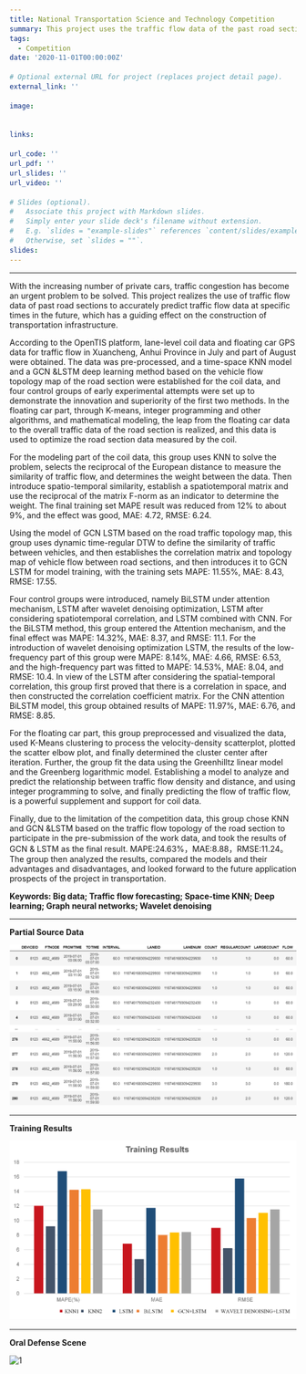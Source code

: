 ```yaml
---
title: National Transportation Science and Technology Competition
summary: This project uses the traffic flow data of the past road sections ,by the KNN model, the GCN+LSTM model, the wavelet denoising+LSTM model and the BiLSTM model, to accurately predict the future traffic flow data for a specific period of time.
tags:
  - Competition
date: '2020-11-01T00:00:00Z'

# Optional external URL for project (replaces project detail page).
external_link: ''

image:


links:

url_code: ''
url_pdf: ''
url_slides: ''
url_video: ''

# Slides (optional).
#   Associate this project with Markdown slides.
#   Simply enter your slide deck's filename without extension.
#   E.g. `slides = "example-slides"` references `content/slides/example-slides.md`.
#   Otherwise, set `slides = ""`.
slides: 
---
```


---

With the increasing number of private cars, traffic congestion has become an urgent problem to be solved. This project realizes the use of traffic flow data of past road sections to accurately predict traffic flow data at specific times in the future, which has a guiding effect on the construction of transportation infrastructure.  

According to the OpenTIS platform, lane-level coil data and floating car GPS data for traffic flow in Xuancheng, Anhui Province in July and part of August were obtained. The data was pre-processed, and a time-space KNN model and a GCN &amp;LSTM deep learning method based on the vehicle flow topology map of the road section were established for the coil data, and four control groups of early experimental attempts were set up to demonstrate the innovation and superiority of the first two methods. In the floating car part, through K-means, integer programming and other algorithms, and mathematical modeling, the leap from the floating car data to the overall traffic data of the road section is realized, and this data is used to optimize the road section data measured by the coil.  

For the modeling part of the coil data, this group uses KNN to solve the problem, selects the reciprocal of the European distance to measure the similarity of traffic flow, and determines the weight between the data. Then introduce spatio-temporal similarity, establish a spatiotemporal matrix and use the reciprocal of the matrix F-norm as an indicator to determine the weight. The final training set MAPE result was reduced from 12% to about 9%, and the effect was good, MAE: 4.72, RMSE: 6.24.  

Using the model of GCN LSTM based on the road traffic topology map, this group uses dynamic time-regular DTW to define the similarity of traffic between vehicles, and then establishes the correlation matrix and topology map of vehicle flow between road sections, and then introduces it to GCN LSTM for model training, with the training sets MAPE: 11.55%, MAE: 8.43, RMSE: 17.55. 

Four control groups were introduced, namely BiLSTM under attention mechanism, LSTM after wavelet denoising optimization, LSTM after considering spatiotemporal correlation, and LSTM combined with CNN. For the BiLSTM method, this group entered the Attention mechanism, and the final effect was MAPE: 14.32%, MAE: 8.37, and RMSE: 11.1. For the introduction of wavelet denoising optimization LSTM, the results of the low-frequency part of this group were MAPE: 8.14%, MAE: 4.66, RMSE: 6.53, and the high-frequency part was fitted to MAPE: 14.53%, MAE: 8.04, and RMSE: 10.4. In view of the LSTM after considering the spatial-temporal correlation, this group first proved that there is a correlation in space, and then constructed the correlation coefficient matrix. For the CNN attention BiLSTM model, this group obtained results of MAPE: 11.97%, MAE: 6.76, and RMSE: 8.85.  

For the floating car part, this group preprocessed and visualized the data, used K-Means clustering to process the velocity-density scatterplot, plotted the scatter elbow plot, and finally determined the cluster center after iteration. Further, the group fit the data using the Greenhilltz linear model and the Greenberg logarithmic model. Establishing a model to analyze and predict the relationship between traffic flow density and distance, and using integer programming to solve, and finally predicting the flow of traffic flow, is a powerful supplement and support for coil data.  

Finally, due to the limitation of the competition data, this group chose KNN and GCN &amp;LSTM based on the traffic flow topology of the road section to participate in the pre-submission of the work data, and took the results of GCN &amp; LSTM as the final result. MAPE:24.63%，MAE:8.88，RMSE:11.24。 The group then analyzed the results, compared the models and their advantages and disadvantages, and looked forward to the future application prospects of the project in transportation.  

**Keywords: Big data; Traffic flow forecasting; Space-time KNN; Deep learning; Graph neural networks; Wavelet denoising**

---

**Partial Source Data**

![2](2.png)

---

**Training Results**

![3](3.png)

---

**Oral Defense Scene**

![1](1.png)
